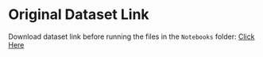 # Original Dataset Link


Download dataset link before running the files in the `Notebooks` folder: [Click Here](https://drive.google.com/drive/folders/1_WPtJAGe6amUhFqGj9FDCFEEehwlXOAQ?usp=sharing)
